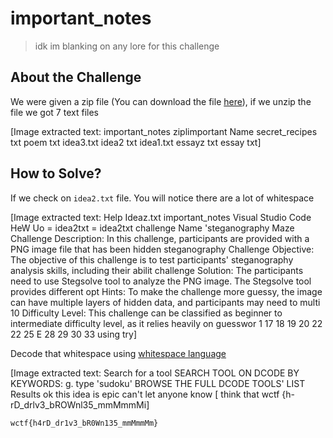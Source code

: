 # important_notes
> idk im blanking on any lore for this challenge

## About the Challenge
We were given a zip file (You can download the file [here](important_notes.zip)), if we unzip the file we got 7 text files


[Image extracted text: important_notes ziplimportant
Name
secret_recipes txt
poem txt
idea3.txt
idea2 txt
idea1.txt
essayz txt
essay txt]


## How to Solve?
If we check on `idea2.txt` file. You will notice there are a lot of whitespace


[Image extracted text: Help
Ideaz.txt
important_notes
Visual Studio Code
HeW
Uo
= idea2txt
= idea2txt
challenge
Name
'steganography Maze
Challenge Description: In this challenge, participants
are
provided with
a PNG
image file that has been hidden
steganography
Challenge Objective: The objective of this challenge is to test participants' 
steganography analysis skills, including their abilit
challenge Solution:
The participants need to
use
Stegsolve tool
to
analyze the PNG image. The Stegsolve tool provides different opt
Hints: To make the challenge more guessy, the image
can have multiple layers of hidden data,
and participants
may need to
multi
10
Difficulty Level: This challenge can be classified
as
beginner to intermediate difficulty level,
as it relies heavily
on guesswor
1
17
18
19
20
22
22
25
E
28
29
30
33
using
try]


Decode that whitespace using [whitespace language](https://www.dcode.fr/whitespace-language)


[Image extracted text: Search for a tool
SEARCH
TOOL ON DCODE BY KEYWORDS:
g. type 'sudoku'
BROWSE THE FULL DCODE TOOLS' LIST
Results
ok this idea is epic
can't let anyone know [
think that
wctf {h-rD_drlv3_bROWnl35_mmMmmMi]


```
wctf{h4rD_dr1v3_bR0Wn135_mmMmmMm}
```